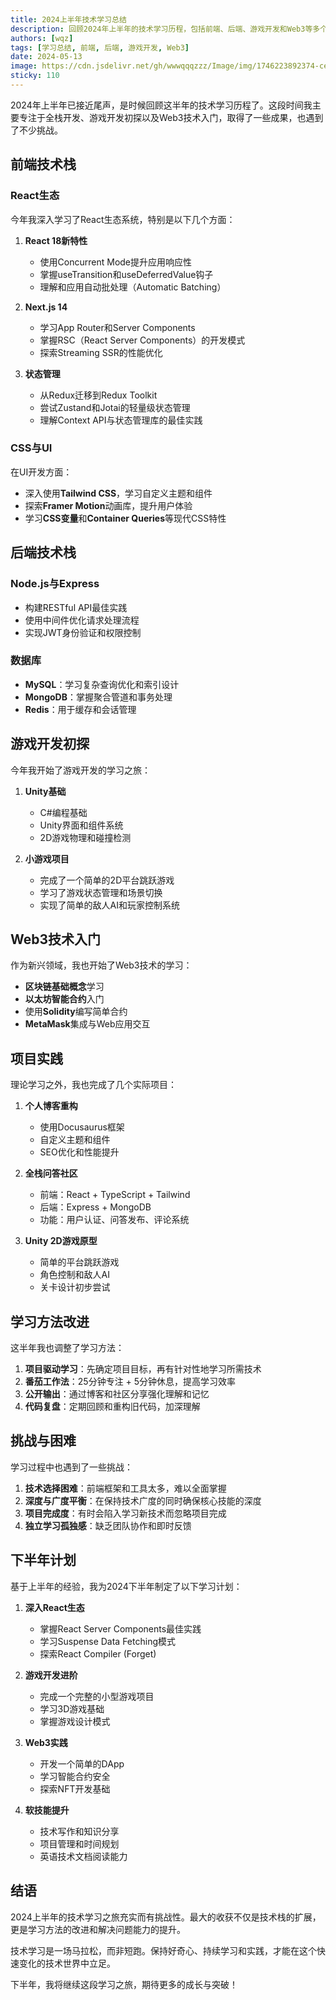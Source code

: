 ```yaml
---
title: 2024上半年技术学习总结
description: 回顾2024年上半年的技术学习历程，包括前端、后端、游戏开发和Web3等多个领域的学习成果
authors: [wqz]
tags: [学习总结, 前端, 后端, 游戏开发, Web3]
date: 2024-05-13
image: https://cdn.jsdelivr.net/gh/wwwqqqzzz/Image/img/1746223892374-cec9e61bd0443030b3a1334d06d18950.png
sticky: 110
---
```


2024年上半年已接近尾声，是时候回顾这半年的技术学习历程了。这段时间我主要专注于全栈开发、游戏开发初探以及Web3技术入门，取得了一些成果，也遇到了不少挑战。

<!-- truncate -->

## 前端技术栈

### React生态

今年我深入学习了React生态系统，特别是以下几个方面：

1. **React 18新特性**
   - 使用Concurrent Mode提升应用响应性
   - 掌握useTransition和useDeferredValue钩子
   - 理解和应用自动批处理（Automatic Batching）

2. **Next.js 14**
   - 学习App Router和Server Components
   - 掌握RSC（React Server Components）的开发模式
   - 探索Streaming SSR的性能优化

3. **状态管理**
   - 从Redux迁移到Redux Toolkit
   - 尝试Zustand和Jotai的轻量级状态管理
   - 理解Context API与状态管理库的最佳实践

### CSS与UI

在UI开发方面：

- 深入使用**Tailwind CSS**，学习自定义主题和组件
- 探索**Framer Motion**动画库，提升用户体验
- 学习**CSS变量**和**Container Queries**等现代CSS特性

## 后端技术栈

### Node.js与Express

- 构建RESTful API最佳实践
- 使用中间件优化请求处理流程
- 实现JWT身份验证和权限控制

### 数据库

- **MySQL**：学习复杂查询优化和索引设计
- **MongoDB**：掌握聚合管道和事务处理
- **Redis**：用于缓存和会话管理

## 游戏开发初探

今年我开始了游戏开发的学习之旅：

1. **Unity基础**
   - C#编程基础
   - Unity界面和组件系统
   - 2D游戏物理和碰撞检测

2. **小游戏项目**
   - 完成了一个简单的2D平台跳跃游戏
   - 学习了游戏状态管理和场景切换
   - 实现了简单的敌人AI和玩家控制系统

## Web3技术入门

作为新兴领域，我也开始了Web3技术的学习：

- **区块链基础概念**学习
- **以太坊智能合约**入门
- 使用**Solidity**编写简单合约
- **MetaMask**集成与Web应用交互

## 项目实践

理论学习之外，我也完成了几个实际项目：

1. **个人博客重构**
   - 使用Docusaurus框架
   - 自定义主题和组件
   - SEO优化和性能提升

2. **全栈问答社区**
   - 前端：React + TypeScript + Tailwind
   - 后端：Express + MongoDB
   - 功能：用户认证、问答发布、评论系统

3. **Unity 2D游戏原型**
   - 简单的平台跳跃游戏
   - 角色控制和敌人AI
   - 关卡设计初步尝试

## 学习方法改进

这半年我也调整了学习方法：

1. **项目驱动学习**：先确定项目目标，再有针对性地学习所需技术
2. **番茄工作法**：25分钟专注 + 5分钟休息，提高学习效率
3. **公开输出**：通过博客和社区分享强化理解和记忆
4. **代码复盘**：定期回顾和重构旧代码，加深理解

## 挑战与困难

学习过程中也遇到了一些挑战：

1. **技术选择困难**：前端框架和工具太多，难以全面掌握
2. **深度与广度平衡**：在保持技术广度的同时确保核心技能的深度
3. **项目完成度**：有时会陷入学习新技术而忽略项目完成
4. **独立学习孤独感**：缺乏团队协作和即时反馈

## 下半年计划

基于上半年的经验，我为2024下半年制定了以下学习计划：

1. **深入React生态**
   - 掌握React Server Components最佳实践
   - 学习Suspense Data Fetching模式
   - 探索React Compiler (Forget)

2. **游戏开发进阶**
   - 完成一个完整的小型游戏项目
   - 学习3D游戏基础
   - 掌握游戏设计模式

3. **Web3实践**
   - 开发一个简单的DApp
   - 学习智能合约安全
   - 探索NFT开发基础

4. **软技能提升**
   - 技术写作和知识分享
   - 项目管理和时间规划
   - 英语技术文档阅读能力

## 结语

2024上半年的技术学习之旅充实而有挑战性。最大的收获不仅是技术栈的扩展，更是学习方法的改进和解决问题能力的提升。

技术学习是一场马拉松，而非短跑。保持好奇心、持续学习和实践，才能在这个快速变化的技术世界中立足。

下半年，我将继续这段学习之旅，期待更多的成长与突破！